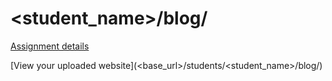 # <student_name>/blog/

[Assignment details](/homework/blog)

[View your uploaded website](<base_url>/students/<student_name>/blog/)
